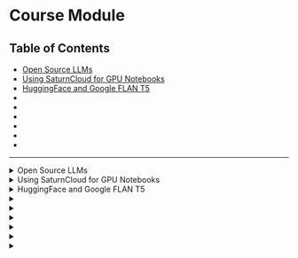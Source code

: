 # Course Module

## Table of Contents
- [Open Source LLMs](#lecture-1)
- [Using SaturnCloud for GPU Notebooks](#lecture-2)
- [HuggingFace and Google FLAN T5](#lecture-3)
- [](#lecture-4)
- [](#lecture-5)
- [](#lecture-6)
- [](#lecture-7)
- [](#lecture-8)
- [](#lecture-9)
---

<details>
  <summary id="lecture-1"> Open Source LLMs</summary>

## Introduction
- **Module Focus:** In this module, will explored  open-source LLMs - alternatives to OpenAI.

## Open Source LLMs
- **Control:** These models can be executed on our own hardware, giving us full control.

## Model Options
- **Diverse Models:** There are numerous open-source models available, including well-known ones and many others.
- **Examples:**
  - **LLaMA:** Developed by Meta (Facebook).
  - **Flan-T5 or T5:** Developed by Google.
  - **Mistral:** Another notable model with an accessible API.

## Practical Implementation
- **Running Models:** We will cover how to run these models, typically requiring a GPU.
- **Environment Setup:** Discussion on setting up the proper environment for running these models.

## Workflow Adaptation
- **Replacing Components:** We'll explore how to replace parts of the workflow with different models.
- **Focus:** Setting up environments and utilizing different LLMs effectively.

## Hands-On Practice
- **Flan-T5 Example:** We'll delve into specific models like Flan-T5.
- **Model Access:** How to access models from platforms like Hugging Face Hub.

## Conclusion
- **Exciting Module:** This module promises to be interesting and informative.
- **Next Steps:** In the next module, we will see how to get a notebook with a GPU to run these models.

See you soon!


</details>

<details>
  <summary id="lecture-2"> Using SaturnCloud for GPU Notebooks</summary>

## Introduction
- **Objective:** Ler's use Saturn Cloud to get a notebook with a GPU, essential for running open-source LLMs.

## Why GPU?
- **GPU Requirement:** Most open-source LLMs require a GPU for efficient performance.
- **Saturn Cloud:** One of the possible options for setting up a GPU environment.

## Alternative Options
- **Google Colab**
- **Google Cloud Platform**
- **AWS SageMaker**
- **Other Cloud Services**

## Saturn Cloud Setup
1. **Login:**
   - Log in to Saturn Cloud if you already have an account.
   - If you do not have an account, you can sign up and get extra GPU hours by filling out a form on the course management platform or requesting a technical demo.

2. **Creating a Notebook:**
   - **Log in:** Log in using your credentials.
   - **Create Notebook:** Go to the notebook creation section in Saturn Cloud.
   - **Secrets:** Add necessary tokens like OpenAI or Hugging Face tokens in the secrets section.
   - **SSH Keys:** Set up Git access by adding your public SSH key to GitHub for easy access to repositories.

3. **Configuring the Environment:**
   - **Notebook Server:** Create a new notebook server.
   - **Starter Notebook:** Use the provided starter notebook for the course.
   - **Environment Setup:** Choose the appropriate Python version and environment. Install necessary packages like `transformers`, `accelerate`, and `bitsandbytes`.

4. **Running the Notebook:**
   - **Install Packages:** Install the required libraries and clone the course repository.
   - **Start Notebook:** Launch the Jupyter Notebook or JupyterLab interface.
   - **Execute Code:** Run the starter code provided in the notebook.

5. **Environment Verification:**
   - **Check GPU:** Verify the presence of a GPU using the `nvidia-smi` command.
   - **Ready to Use:** Ensure the environment is correctly set up and ready for running LLMs.

## Next Steps
- **Upcoming Videos:** Learn how to use this environment to run Google's Flan-T5 model, an open-source LLM.
- **Hands-On Practice:** Continue with practical exercises to solidify your understanding.

</details>

<details>
  <summary id="lecture-3">  HuggingFace and Google FLAN T5</summary>

## Introduction  
- The first open-source LLM is from Google, accessed via the Hugging Face library.
- Brief overview of Hugging Face:
  - A repository for models where various companies, including Google, publish their models.
  - Known for the Hugging Face Hub, a central place for finding and downloading models.

## About Hugging Face
- Hugging Face hosts models which can be uploaded and downloaded.
- Trending models can be found on this website.
- Models are not limited to LLMs; various types of models are available.
- Hugging Face Hub is a repository familiar to GitHub but for models.

## Using Hugging Face Hub
- We will use the Google Flan-T5 XL model.
- The Hugging Face library, 'Transformers,' is used to fetch and run models.
- Here is also good demonstration of finding and accessing model documentation and examples on Hugging Face Hub.
```python
from transformers import T5Tokenizer, T5ForConditionalGeneration

tokenizer = T5Tokenizer.from_pretrained("google/flan-t5-xl")
model = T5ForConditionalGeneration.from_pretrained("google/flan-t5-xl", device_map="auto") # actual model
```

## Downloading Model Files
- Hugging Face Hub helps fetch necessary model files via the Transformers library.
- Importance of setting the appropriate file download location to manage space.

## Setting up the Environment
- Importance of sufficient space for downloading large model files.
- Execution and testing of the setup using a sample model.
```python
tokenizer = T5Tokenizer.from_pretrained("google/flan-t5-xl", cache_dir='/run/cache/huggingface')
model = T5ForConditionalGeneration.from_pretrained("google/flan-t5-xl", cache_dir='/run/cache/huggingface', device_map="auto")
```

## Importing and Using the Model
- Explanation of importing necessary components: the generator and tokenizer.
```python
input_ids = tokenizer(prompt, return_tensors="pt").input_ids.to("cuda")
outputs = model.generate(input_ids, )
result = tokenizer.decode(outputs[0])
```

##  Generating Responses
- Using parameters like `max_length` to control the length of generated responses.
```python
outputs = model.generate(
        input_ids,
        max_length=generate_params.get("max_length", 100),
        num_beams=generate_params.get("num_beams", 5),
        do_sample=generate_params.get("do_sample", False),
        temperature=generate_params.get("temperature", 1.0),
        top_k=generate_params.get("top_k", 50),
        top_p=generate_params.get("top_p", 0.95),
    )
```

## Summary
- Transition from using OpenAI to a local GPU instance.
- Benefits of running models locally.
- Introduction to exploring other models, such as Microsoft's T3, in future videos.

---

**Links:**
- [Hugging Face Hub](https://huggingface.co/)
- [Google Flan T5 XL Model Documentation](https://huggingface.co/google/flan-t5-xl)

</details>

<details>
  <summary id="lecture-4"> </summary>

</details>

<details>
  <summary id="lecture-5"> </summary>

</details>

<details>
  <summary id="lecture-6"> </summary>

</details>

<details>
  <summary id="lecture-7"> </summary>

</details>

<details>
  <summary id="lecture-8"> </summary>

</details>

<details>
  <summary id="lecture-9"> </summary>

</details>

